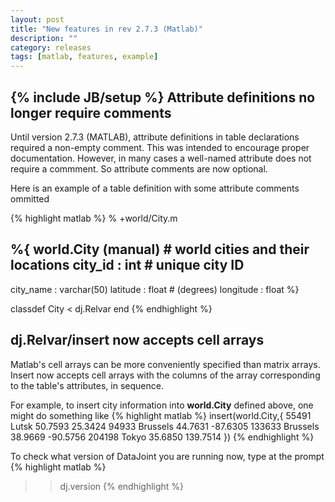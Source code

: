 ```yaml
---
layout: post
title: "New features in rev 2.7.3 (Matlab)"
description: ""
category: releases
tags: [matlab, features, example]
---
```

{% include JB/setup %}
Attribute definitions no longer require comments
---
Until version 2.7.3 (MATLAB), attribute definitions in table declarations required a non-empty comment.  This was intended to encourage proper documentation.  However, in many cases a well-named attribute does not require a commment.  So attribute comments are now optional.

Here is an example of a table definition with some attribute comments ommitted

{% highlight matlab %}
% +world/City.m

%{ 
world.City  (manual)  #  world cities and their locations
city_id  :  int   # unique city ID  
----
city_name : varchar(50)
latitude  : float       # (degrees)
longitude : float
%}

classdef City < dj.Relvar
end
{% endhighlight %}

dj.Relvar/insert now accepts cell arrays
---
Matlab's cell arrays can be more conveniently specified than matrix arrays. Insert now accepts cell arrays with the columns of the array corresponding to the table's attributes, in sequence.

For example, to insert city information into **world.City** defined above, one might do something like
{% highlight matlab %}
insert(world.City,{
   55491  Lutsk     50.7593   25.3424
   94933  Brussels  44.7631  -87.6305
  133633  Brussels  38.9669  -90.5756
  204198  Tokyo     35.6850  139.7514
})
{% endhighlight %}

To check what version of DataJoint you are running now, type at the prompt
{% highlight matlab %}
>> dj.version
{% endhighlight %}
